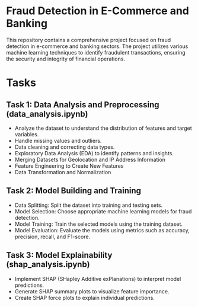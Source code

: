 # Fraud Detection in E-Commerce and Banking
This repository contains a comprehensive project focused on fraud detection in e-commerce and banking sectors. The project utilizes various machine learning techniques to identify fraudulent transactions, ensuring the security and integrity of financial operations.
# Tasks
## Task 1: Data Analysis and Preprocessing (data_analysis.ipynb)
- Analyze the dataset to understand the distribution of features and target variables.
- Handle missing values and outliers.
- Data cleaning and correcting data types.
- Exploratory Data Analysis (EDA) to identify patterns and insights.
- Merging Datasets for Geolocation and IP Address Information
- Feature Engineering to Create New Features
- Data Transformation and Normalization
## Task 2: Model Building and Training
- Data Splitting: Split the dataset into training and testing sets.
- Model Selection: Choose appropriate machine learning models for fraud detection.
- Model Training: Train the selected models using the training dataset.
- Model Evaluation: Evaluate the models using metrics such as accuracy, precision, recall, and F1-score.
## Task 3: Model Explainability (shap_analysis.ipynb)
- Implement SHAP (SHapley Additive exPlanations) to interpret model predictions.
- Generate SHAP summary plots to visualize feature importance.
- Create SHAP force plots to explain individual predictions.

